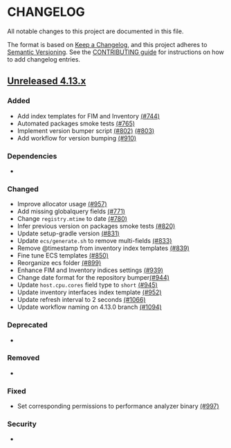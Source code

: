 # CHANGELOG
All notable changes to this project are documented in this file.

The format is based on [Keep a Changelog](https://keepachangelog.com/en/1.0.0/), and this project adheres to [Semantic Versioning](https://semver.org/spec/v2.0.0.html). See the [CONTRIBUTING guide](./CONTRIBUTING.md#Changelog) for instructions on how to add changelog entries.

## [Unreleased 4.13.x]
### Added
- Add index templates for FIM and Inventory [(#744)](https://github.com/wazuh/wazuh-indexer/pull/744)
- Automated packages smoke tests [(#765)](https://github.com/wazuh/wazuh-indexer/pull/765)
- Implement version bumper script [(#802)](https://github.com/wazuh/wazuh-indexer/pull/802) [(#803)](https://github.com/wazuh/wazuh-indexer/pull/803)
- Add workflow for version bumping [(#910)](https://github.com/wazuh/wazuh-indexer/pull/910)

### Dependencies
-

### Changed
- Improve allocator usage [(#957)](https://github.com/wazuh/wazuh-indexer/pull/957)
- Add missing globalquery fields [(#771)](https://github.com/wazuh/wazuh-indexer/pull/771)
- Change `registry.mtime` to date [(#780)](https://github.com/wazuh/wazuh-indexer/pull/780)
- Infer previous version on packages smoke tests [(#820)](https://github.com/wazuh/wazuh-indexer/pull/820)
- Update setup-gradle version [(#831)](https://github.com/wazuh/wazuh-indexer/pull/831)
- Update `ecs/generate.sh` to remove multi-fields [(#833)](https://github.com/wazuh/wazuh-indexer/pull/833)
- Remove @timestamp from inventory index templates [(#839)](https://github.com/wazuh/wazuh-indexer/pull/839)
- Fine tune ECS templates [(#850)](https://github.com/wazuh/wazuh-indexer/pull/850)
- Reorganize ecs folder [(#899)](https://github.com/wazuh/wazuh-indexer/pull/899)
- Enhance FIM and Inventory indices settings [(#939)](https://github.com/wazuh/wazuh-indexer/pull/939)
- Change date format for the repository bumper[(#944)](https://github.com/wazuh/wazuh-indexer/pull/944)
- Update `host.cpu.cores` field type to `short` [(#945)](https://github.com/wazuh/wazuh-indexer/pull/945)
- Update inventory interfaces index template [(#952)](https://github.com/wazuh/wazuh-indexer/pull/952)
- Update refresh interval to 2 seconds [(#1066)](https://github.com/wazuh/wazuh-indexer/pull/1066)
- Update workflow naming on 4.13.0 branch [(#1094)](https://github.com/wazuh/wazuh-indexer/pull/1094)

### Deprecated
-

### Removed
-

### Fixed
- Set corresponding permissions to performance analyzer binary [(#997)](https://github.com/wazuh/wazuh-indexer/pull/997)

### Security
-

[Unreleased 4.13.x]: https://github.com/wazuh/wazuh-indexer/compare/4.12.0...4.13.0
